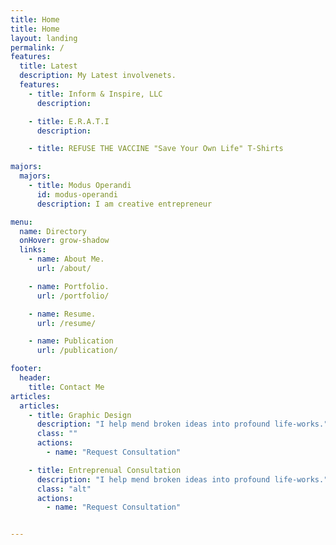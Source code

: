 ```yaml
---
title: Home
title: Home
layout: landing
permalink: /
features:
  title: Latest
  description: My Latest involvenets.
  features:
    - title: Inform & Inspire, LLC
      description:

    - title: E.R.A.T.I
      description:

    - title: REFUSE THE VACCINE "Save Your Own Life" T-Shirts

majors:
  majors:
    - title: Modus Operandi
      id: modus-operandi
      description: I am creative entrepreneur

menu:
  name: Directory
  onHover: grow-shadow
  links:
    - name: About Me.
      url: /about/

    - name: Portfolio.
      url: /portfolio/

    - name: Resume.
      url: /resume/

    - name: Publication
      url: /publication/

footer:
  header:
    title: Contact Me
articles:
  articles:
    - title: Graphic Design
      description: "I help mend broken ideas into profound life-works."
      class: ""
      actions:
        - name: "Request Consultation"

    - title: Entreprenual Consultation
      description: "I help mend broken ideas into profound life-works."
      class: "alt"
      actions:
        - name: "Request Consultation"


---
```

